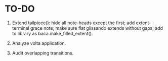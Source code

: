 TO-DO
=====


1.  Extend tailpiece():
    hide all note-heads except the first;
    add extent-terminal grace note;
    make sure flat glissando extends without gaps;
    add to library as baca.make_filled_extent().

2.  Analyze volta application.

3.  Audit overlapping transitions.

